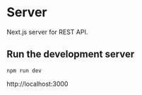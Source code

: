 # Server

Next.js server for REST API.

## Run the development server

```
npm run dev
```

http://localhost:3000
